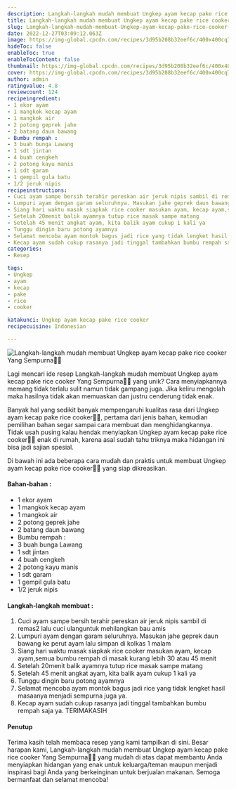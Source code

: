 ```yaml
---
description: Langkah-langkah mudah membuat Ungkep ayam kecap pake rice cooker Yang Sempurna"
title: Langkah-langkah mudah membuat Ungkep ayam kecap pake rice cooker Yang Sempurna
slug: Langkah-langkah-mudah-membuat-Ungkep-ayam-kecap-pake-rice-cooker-Yang-Sempurna
date: 2022-12-27T03:09:12.063Z
image: https://img-global.cpcdn.com/recipes/3d95b208b32eef6c/400x400cq70/photo.jpg
hideToc: false
enableToc: true
enableTocContent: false
thumbnail: https://img-global.cpcdn.com/recipes/3d95b208b32eef6c/400x400cq70/photo.jpg
cover: https://img-global.cpcdn.com/recipes/3d95b208b32eef6c/400x400cq70/photo.jpg
author: admin
ratingvalue: 4.8
reviewcount: 124
recipeingredient:
- 1 ekor ayam
- 1 mangkok kecap ayam
- 1 mangkok air
- 2 potong geprek jahe
- 2 batang daun bawang
- Bumbu rempah :
- 3 buah bunga Lawang
- 1 sdt jintan
- 4 buah cengkeh
- 2 potong kayu manis
- 1 sdt garam
- 1 gempil gula batu
- 1/2 jeruk nipis
recipeinstructions:
- Cuci ayam sampe bersih terahir pereskan air jeruk nipis sambil di remas2 lalu cuci ulanguntuk mehilangkan bau amis
- Lumpuri ayam dengan garam seluruhnya. Masukan jahe geprek daun bawang ke perut ayam lalu simpan di kolkas 1 malam
- Siang hari waktu masak siapkak rice cooker masukan ayam, kecap ayam,semua bumbu rempah di masak kurang lebih 30 atau 45 menit
- Setelah 20menit balik ayamnya tutup rice masak sampe matang
- Setelah 45 menit angkat ayam, kita balik ayam cukup 1 kali ya
- Tunggu dingin baru potong ayamnya
- Selamat mencoba ayam montok bagus jadi rice yang tidak lengket hasil masaanya menjadi sempurna juga ya.
- Kecap ayam sudah cukup rasanya jadi tinggal tambahkan bumbu rempah saja ya. TERIMAKASIH
categories:
- Resep

tags:
- Ungkep
- ayam
- kecap
- pake
- rice
- cooker

katakunci: Ungkep ayam kecap pake rice cooker
recipecuisine: Indonesian

---
```


![Langkah-langkah mudah membuat Ungkep ayam kecap pake rice cooker Yang Sempurna👩‍🍳](https://img-global.cpcdn.com/recipes/3d95b208b32eef6c/400x400cq70/photo.jpg)

Lagi mencari ide resep Langkah-langkah mudah membuat Ungkep ayam kecap pake rice cooker Yang Sempurna👩‍🍳 yang unik? Cara menyiapkannya memang tidak terlalu sulit namun tidak gampang juga. Jika keliru mengolah maka hasilnya tidak akan memuaskan dan justru cenderung tidak enak.

Banyak hal yang sedikit banyak mempengaruhi kualitas rasa dari Ungkep ayam kecap pake rice cooker👩‍🍳, pertama dari jenis bahan, kemudian pemilihan bahan segar sampai cara membuat dan menghidangkannya. Tidak usah pusing kalau hendak menyiapkan Ungkep ayam kecap pake rice cooker👩‍🍳 enak di rumah, karena asal sudah tahu triknya maka hidangan ini bisa jadi sajian spesial.

Di bawah ini ada beberapa cara mudah dan praktis untuk membuat Ungkep ayam kecap pake rice cooker👩‍🍳 yang siap dikreasikan.

<!--inarticleads1-->

#### Bahan-bahan :

- 1 ekor ayam
- 1 mangkok kecap ayam
- 1 mangkok air
- 2 potong geprek jahe
- 2 batang daun bawang
- Bumbu rempah :
- 3 buah bunga Lawang
- 1 sdt jintan
- 4 buah cengkeh
- 2 potong kayu manis
- 1 sdt garam
- 1 gempil gula batu
- 1/2 jeruk nipis

<!--inarticleads2-->

#### Langkah-langkah membuat :

1. Cuci ayam sampe bersih terahir pereskan air jeruk nipis sambil di remas2 lalu cuci ulanguntuk mehilangkan bau amis
1. Lumpuri ayam dengan garam seluruhnya. Masukan jahe geprek daun bawang ke perut ayam lalu simpan di kolkas 1 malam
1. Siang hari waktu masak siapkak rice cooker masukan ayam, kecap ayam,semua bumbu rempah di masak kurang lebih 30 atau 45 menit
1. Setelah 20menit balik ayamnya tutup rice masak sampe matang
1. Setelah 45 menit angkat ayam, kita balik ayam cukup 1 kali ya
1. Tunggu dingin baru potong ayamnya
1. Selamat mencoba ayam montok bagus jadi rice yang tidak lengket hasil masaanya menjadi sempurna juga ya.
1. Kecap ayam sudah cukup rasanya jadi tinggal tambahkan bumbu rempah saja ya. TERIMAKASIH

#### Penutup

Terima kasih telah membaca resep yang kami tampilkan di sini. Besar harapan kami, Langkah-langkah mudah membuat Ungkep ayam kecap pake rice cooker Yang Sempurna👩‍🍳 yang mudah di atas dapat membantu Anda menyiapkan hidangan yang enak untuk keluarga/teman maupun menjadi inspirasi bagi Anda yang berkeinginan untuk berjualan makanan. Semoga bermanfaat dan selamat mencoba!